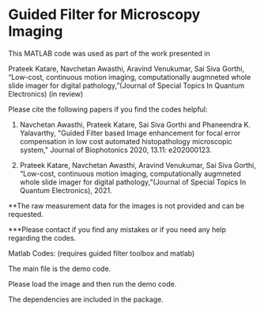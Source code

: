 # Guided Filter for Microscopy Imaging

This MATLAB code was used as part of the work presented in

Prateek Katare, Navchetan Awasthi, Aravind Venukumar, Sai Siva Gorthi, “Low-cost, continuous motion imaging, computationally augmneted whole slide imager for digital pathology,”(Journal of Special Topics In Quantum Electronics) (in review)

Please cite the following papers if you find the codes helpful:

1. Navchetan Awasthi, Prateek Katare, Sai Siva Gorthi and Phaneendra K. Yalavarthy, "Guided Filter based Image enhancement for focal error compensation in low cost automated histopathology microscopic system," Journal of Biophotonics 2020, 13.11: e202000123.

2. Prateek Katare, Navchetan Awasthi, Aravind Venukumar, Sai Siva Gorthi, “Low-cost, continuous motion imaging, computationally augmneted whole slide imager for digital pathology,”(Journal of Special Topics In Quantum Electronics), 2021.



**The raw measurement data for the images is not provided and can be requested.

***Please contact if you find any mistakes or if you need any help regarding the codes.


Matlab Codes: (requires guided filter toolbox and matlab)

The main file is the demo code.

Please load the image and then run the demo code.

The dependencies are included in the package.
